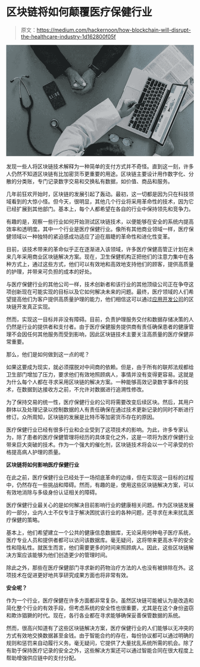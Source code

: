 # 区块链将如何颠覆医疗保健行业

> 原文：<https://medium.com/hackernoon/how-blockchain-will-disrupt-the-healthcare-industry-1d162800f05f>

![](img/2e3e7529ec94b67c050365048a52629e.png)

发现一些人将区块链技术解释为一种简单的支付方式并不奇怪。直到这一刻，许多人仍然不知道区块链有比加密货币更重要的用途。区块链主要设计用作数字化、分散的分类账，专门记录数字交易和交换私有数据，如价值、商品和服务。

几年前狂欢开始时，区块链的发展引起了轰动。最初，这一切都是因为只在科技领域看到的大惊小怪。但今天，很明显，其他几个行业将采用革命性的技术，因为它已经扩展到其他部门。基本上，每个人都希望在各自的行业中保持领先和竞争力。

有趣的是，观察一些行业如何开始测试区块链技术，以便能够在安全的系统内提高效率和透明度。其中一个行业是医疗保健行业。像所有其他商业领域一样，医疗保健领域以一种独特的紧迫感成功适应了迫在眉睫的革命性和进化性变革。

目前，该技术带来的革命似乎正在逐渐进入该领域，许多医疗保健高管正计划在未来几年采用商业区块链解决方案。现在，卫生保健机构正把他们的注意力集中在各种方式上，通过这些方式，他们可以有效地和高效地支持他们的顾客，提供高质量的护理，并带来可负担的成本的好处。

与医疗保健行业的其他公司一样，技术创新者和该行业的其他顶级公司正在争夺这项创新现在可能实现的目标以及它如何解决未来的问题。最终，医疗领域的人们希望提高他们为客户提供高质量护理的能力，他们相信这可以通过[应用开发公司](https://topappdevelopmentcompanies.com)的区块链开发真正实现。

然而，实现这一目标并非没有障碍。目前，负责护理服务交付和数据存储决策的人仍然是行业的提供者和支付者。由于医疗保健服务提供商有责任确保患者的健康管理不会因任何其他服务而受到影响，因此区块链技术主要关注高质量的医疗保健非常重要。

那么，他们是如何做到这一点的呢？

如果这要成为现实，就必须摆脱对中间商的依赖。但是，由于所有的联邦法规都给卫生部门增加了压力，要求他们有效地照顾病人，事情并没有变得更容易。这就是为什么每个人都在寻求采用区块链的解决方案。一种能够高效记录数字事件的技术，在数据到达接收方之前，不允许对数据进行追溯性修改。

为了保持交易的统一性，医疗保健行业的公司将需要改变后续区块。然后，其用户群体以及处理记录以控制数据的人有责任确保在通过技术更新记录的同时不断进行修订。众所周知，区块链的发展是比特币等加密货币存在的原因。

医疗保健行业已经有很多行业和企业受到了这项技术的影响。为此，许多专家认为，除了患者的医疗保健管理将经历的具体变化之外，这是一项将为医疗保健行业带来巨大突破的技术。作为一个强大的催化剂，区块链技术将会以一个可承受的价格提高病人护理的质量。

**区块链将如何影响医疗保健行业**

在此之前，医疗保健行业已经处于一场彻底革命的边缘，但在实现这一目标的过程中，仍然存在一些挑战和障碍。然而，有趣的是，使用这些区块链解决方案，可以有效地消除与多级身份认证相关的障碍。

医疗保健行业最关心的是如何解决目前影响行业的健康相关问题。作为区块链发展的一部分，业内人士不仅专注于解决困扰该行业的各种问题，还寻求在未来扰乱医疗保健的策略。

基本上，他们希望建立一个公共的健康信息数据库，无论采用何种电子医疗系统，医疗专业人员和提供者都可以访问该数据库。毫无疑问，这将带来更高水平的安全性和隐私性。就医生而言，他们需要更多的时间来照顾病人。因此，这些区块链解决方案应该能够为他们创造更少的管理时间。

除此之外，那些在医疗保健部门寻求新的药物治疗方法的人也没有被排除在外。这项技术在促进更好地共享研究成果方面也将非常有效。

**安全呢？**

作为一个行业，医疗保健在许多方面都非常复杂。虽然区块链可能被认为是改造和简化整个行业的有效手段，但考虑系统的安全性也很重要，尤其是在这个身份盗窃和欺诈猖獗的时代。现在，各行各业都在寻求能够确保妥善保管数据的系统。

然而，很高兴知道有了这些区块链解决方案，医疗保健行业的人们能够以无冲突的方式有效地交换数据甚至金钱。由于智能合约的存在，每份协议都可以通过明确的规则和惩罚来自动履行义务。毫无疑问，它提供了大量扰乱系统所需的机会。除了有助于保持医疗记录的安全之外，这些解决方案还可以通过智能合同在很大程度上帮助增强供应链中的支付分配。